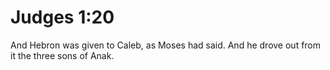 # Judges 1:20

And Hebron was given to Caleb, as Moses had said. And he drove out from it the three sons of Anak.
